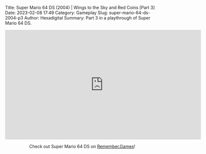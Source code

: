 Title: Super Mario 64 DS (2004) | Wings to the Sky and Red Coins [Part 3]
Date: 2023-02-08 17:49
Category: Gameplay
Slug: super-mario-64-ds-2004-p3
Author: Hexadigital
Summary: Part 3 in a playthrough of Super Mario 64 DS.

<center><iframe src="https://www.youtube.com/embed/snT8_1KRquI?feature=oembed" allow="accelerometer; autoplay; encrypted-media; gyroscope; picture-in-picture" width="640" height="360" frameborder="0"></iframe>

Check out Super Mario 64 DS on [Remember.Games](https://remember.games/game/2250/super-mario-64-ds/)!</center>

